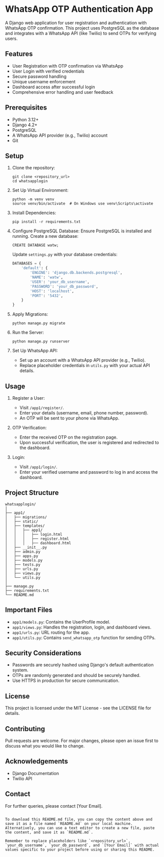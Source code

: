 # WhatsApp OTP Authentication App

A Django web application for user registration and authentication with WhatsApp OTP confirmation. This project uses PostgreSQL as the database and integrates with a WhatsApp API (like Twilio) to send OTPs for verifying users.

## Features

- User Registration with OTP confirmation via WhatsApp
- User Login with verified credentials
- Secure password handling
- Unique username enforcement
- Dashboard access after successful login
- Comprehensive error handling and user feedback

## Prerequisites

- Python 3.12+
- Django 4.2+
- PostgreSQL
- A WhatsApp API provider (e.g., Twilio) account
- Git


## Setup

1. Clone the repository:
   ```
   git clone <repository_url>
   cd whatsapplogin
   ```

2. Set Up Virtual Environment:
   ```
   python -m venv venv
   source venv/bin/activate  # On Windows use venv\Scripts\activate
   ```

3. Install Dependencies:
   ```
   pip install -r requirements.txt
   ```

4. Configure PostgreSQL Database:
   Ensure PostgreSQL is installed and running. Create a new database:
   ```
   CREATE DATABASE watw;
   ```
   Update `settings.py` with your database credentials:
   ```python
   DATABASES = {
       'default': {
           'ENGINE': 'django.db.backends.postgresql',
           'NAME': 'watw',
           'USER': 'your_db_username',
           'PASSWORD': 'your_db_password',
           'HOST': 'localhost',
           'PORT': '5432',
       }
   }
   ```

5. Apply Migrations:
   ```
   python manage.py migrate
   ```

6. Run the Server:
   ```
   python manage.py runserver
   ```

7. Set Up WhatsApp API:
   - Set up an account with a WhatsApp API provider (e.g., Twilio).
   - Replace placeholder credentials in `utils.py` with your actual API details.

## Usage

1. Register a User:
   - Visit `/app1/register/`.
   - Enter your details (username, email, phone number, password).
   - An OTP will be sent to your phone via WhatsApp.

2. OTP Verification:
   - Enter the received OTP on the registration page.
   - Upon successful verification, the user is registered and redirected to the dashboard.

3. Login:
   - Visit `/app1/login/`.
   - Enter your verified username and password to log in and access the dashboard.

## Project Structure

```
whatsapplogin/
│
├── app1/
│   ├── migrations/
│   ├── static/
│   ├── templates/
│   │   ├── app1/
│   │   │   ├── login.html
│   │   │   ├── register.html
│   │   │   ├── dashboard.html
│   ├── __init__.py
│   ├── admin.py
│   ├── apps.py
│   ├── models.py
│   ├── tests.py
│   ├── urls.py
│   ├── views.py
│   └── utils.py
│
├── manage.py
├── requirements.txt
└── README.md
```

## Important Files

- `app1/models.py`: Contains the UserProfile model.
- `app1/views.py`: Handles the registration, login, and dashboard views.
- `app1/urls.py`: URL routing for the app.
- `app1/utils.py`: Contains `send_whatsapp_otp` function for sending OTPs.

## Security Considerations

- Passwords are securely hashed using Django's default authentication system.
- OTPs are randomly generated and should be securely handled.
- Use HTTPS in production for secure communication.

## License

This project is licensed under the MIT License - see the LICENSE file for details.

## Contributing

Pull requests are welcome. For major changes, please open an issue first to discuss what you would like to change.

## Acknowledgements

- Django Documentation
- Twilio API

## Contact

For further queries, please contact [Your Email].
```

To download this README.md file, you can copy the content above and save it as a file named `README.md` on your local machine. Alternatively, you can use a text editor to create a new file, paste the content, and save it as `README.md`.

Remember to replace placeholders like `<repository_url>`, `your_db_username`, `your_db_password`, and `[Your Email]` with actual values specific to your project before using or sharing this README.
